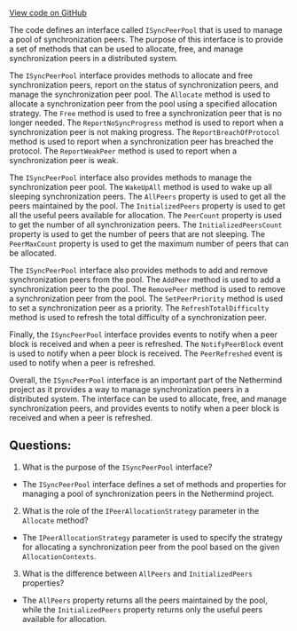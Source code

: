 [View code on GitHub](https://github.com/NethermindEth/nethermind/src/Nethermind/Nethermind.Synchronization/Peers/ISyncPeerPool.cs)

The code defines an interface called `ISyncPeerPool` that is used to manage a pool of synchronization peers. The purpose of this interface is to provide a set of methods that can be used to allocate, free, and manage synchronization peers in a distributed system. 

The `ISyncPeerPool` interface provides methods to allocate and free synchronization peers, report on the status of synchronization peers, and manage the synchronization peer pool. The `Allocate` method is used to allocate a synchronization peer from the pool using a specified allocation strategy. The `Free` method is used to free a synchronization peer that is no longer needed. The `ReportNoSyncProgress` method is used to report when a synchronization peer is not making progress. The `ReportBreachOfProtocol` method is used to report when a synchronization peer has breached the protocol. The `ReportWeakPeer` method is used to report when a synchronization peer is weak. 

The `ISyncPeerPool` interface also provides methods to manage the synchronization peer pool. The `WakeUpAll` method is used to wake up all sleeping synchronization peers. The `AllPeers` property is used to get all the peers maintained by the pool. The `InitializedPeers` property is used to get all the useful peers available for allocation. The `PeerCount` property is used to get the number of all synchronization peers. The `InitializedPeersCount` property is used to get the number of peers that are not sleeping. The `PeerMaxCount` property is used to get the maximum number of peers that can be allocated. 

The `ISyncPeerPool` interface also provides methods to add and remove synchronization peers from the pool. The `AddPeer` method is used to add a synchronization peer to the pool. The `RemovePeer` method is used to remove a synchronization peer from the pool. The `SetPeerPriority` method is used to set a synchronization peer as a priority. The `RefreshTotalDifficulty` method is used to refresh the total difficulty of a synchronization peer. 

Finally, the `ISyncPeerPool` interface provides events to notify when a peer block is received and when a peer is refreshed. The `NotifyPeerBlock` event is used to notify when a peer block is received. The `PeerRefreshed` event is used to notify when a peer is refreshed. 

Overall, the `ISyncPeerPool` interface is an important part of the Nethermind project as it provides a way to manage synchronization peers in a distributed system. The interface can be used to allocate, free, and manage synchronization peers, and provides events to notify when a peer block is received and when a peer is refreshed.
## Questions: 
 1. What is the purpose of the `ISyncPeerPool` interface?
- The `ISyncPeerPool` interface defines a set of methods and properties for managing a pool of synchronization peers in the Nethermind project.

2. What is the role of the `IPeerAllocationStrategy` parameter in the `Allocate` method?
- The `IPeerAllocationStrategy` parameter is used to specify the strategy for allocating a synchronization peer from the pool based on the given `AllocationContexts`.

3. What is the difference between `AllPeers` and `InitializedPeers` properties?
- The `AllPeers` property returns all the peers maintained by the pool, while the `InitializedPeers` property returns only the useful peers available for allocation.